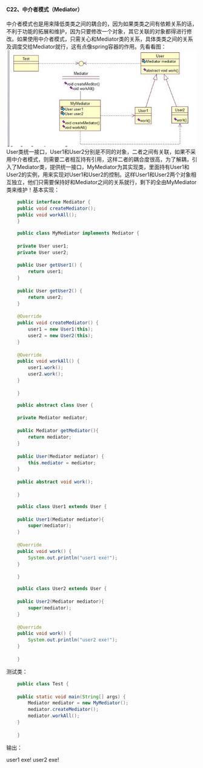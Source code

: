 #### C22、中介者模式（Mediator）

中介者模式也是用来降低类类之间的耦合的，因为如果类类之间有依赖关系的话，不利于功能的拓展和维护，因为只要修改一个对象，其它关联的对象都得进行修改。如果使用中介者模式，只需关心和Mediator类的关系，具体类类之间的关系及调度交给Mediator就行，这有点像spring容器的作用。先看看图：
![](img4/c22.jpg)
User类统一接口，User1和User2分别是不同的对象，二者之间有关联，如果不采用中介者模式，则需要二者相互持有引用，这样二者的耦合度很高，为了解耦，引入了Mediator类，提供统一接口，MyMediator为其实现类，里面持有User1和User2的实例，用来实现对User1和User2的控制。这样User1和User2两个对象相互独立，他们只需要保持好和Mediator之间的关系就行，剩下的全由MyMediator类来维护！基本实现：

```java
    public interface Mediator {
    public void createMediator();
    public void workAll();
    }
```

```java
    public class MyMediator implements Mediator {

    private User user1;  
    private User user2;  

    public User getUser1() {  
        return user1;  
    }  

    public User getUser2() {  
        return user2;  
    }  

    @Override  
    public void createMediator() {  
        user1 = new User1(this);  
        user2 = new User2(this);  
    }  

    @Override  
    public void workAll() {  
        user1.work();  
        user2.work();  
    }  

    }
```

```java
    public abstract class User {

    private Mediator mediator;  

    public Mediator getMediator(){  
        return mediator;  
    }  

    public User(Mediator mediator) {  
        this.mediator = mediator;  
    }  

    public abstract void work();  

    }
```

```java
    public class User1 extends User {

    public User1(Mediator mediator){  
        super(mediator);  
    }  

    @Override  
    public void work() {  
        System.out.println("user1 exe!");  
    }  

    }
```

```java
    public class User2 extends User {

    public User2(Mediator mediator){  
        super(mediator);  
    }  

    @Override  
    public void work() {  
        System.out.println("user2 exe!");  
    }  

    }
```

测试类：

```java
    public class Test {

    public static void main(String[] args) {  
        Mediator mediator = new MyMediator();  
        mediator.createMediator();  
        mediator.workAll();  
    }  

    }
```

输出：

user1 exe!
user2 exe! 